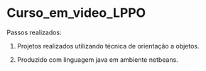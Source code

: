 # Curso_em_video_LPPO

  Passos realizados:

  1. Projetos realizados utilizando técnica de orientação a objetos.

  2. Produzido com linguagem java em ambiente netbeans.
